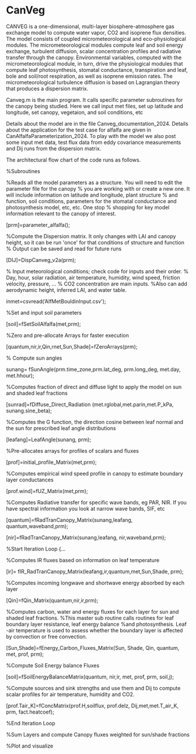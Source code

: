 # CanVeg
CANVEG is a one-dimensional, multi-layer biosphere-atmosphere gas exchange model to compute water vapor, CO2 and isoprene flux densities. The model consists of coupled micrometeorological and eco-physiological modules.  The micrometeorological modules compute leaf and soil energy exchange, turbulent diffusion, scalar concentration profiles and radiative transfer through the canopy.  Environmental variables, computed with the micrometeorological module, in turn, drive the physiological modules that compute leaf photosynthesis, stomatal conductance, transpiration and leaf, bole and soil/root respiration, as well as isoprene emission rates. The micrometeorological turbulence diffusion is based on Lagrangian theory that produces a dispersion matrix.

Canveg.m is the main program. It calls specific parameter subroutines for the canopy being studied. Here we call input met files, set up latitude and longitude, set canopy, vegetaion, and soil conditions, etc

Details about the model are in the file Canveg_documentation_2024.  Details about the application for the test case for alfalfa are given in CanAlfalfaParameterization_2024. To play with the model we also post some input met data, test flux data from eddy covariance measurements and Dij runs from the dispersion matrix.

The architectural flow chart of the code runs as follows.  

%Subroutines	

%Reads all the model parameters as a structure. You will need to edit the parameter file for the canopy
% you are working with or create a new one. It will include information on latitude and longitude, plant structure
% and function, soil conditions, parameters for the stomatal conductance and photosynthesis model, etc, etc. One stop
% shopping for key model information relevant to the canopy of interest.

[prm]=parameter_alfalfa();

%Compute the Dispersion matrix. It only changes with LAI and canopy  height, so it can be run 'once' for that conditions of structure and function
% Output can be saved and read for future runs

[DIJ]=DispCanveg_v2a(prm);  

%  Input meteorological conditions; check code for inputs and their order. 
%  Day, hour, solar radiation, air temperature, humidity, wind speed, friction velocity, pressure, ...
% CO2 concentration are main inputs. %Also can add aerodynamic height, inferred LAI, and water table.

inmet=csvread(‘AlfMetBouldinInput.csv');

%Set and input soil parameters

[soil]=fSetSoilAlfalfa(met,prm); 
	
%Zero and pre-allocate Arrays for faster execution

[quantum,nir,ir,Qin,rnet,Sun,Shade]=fZeroArrays(prm);
	
 % Compute sun angles
 
sunang= fSunAngle(prm.time_zone,prm.lat_deg, prm.long_deg, met.day, met.hhour);
	
%Computes fraction of direct and diffuse light to apply the model on sun and shaded leaf fractions

[sunrad]=fDiffuse_Direct_Radiation (met.rglobal,met.parin,met.P_kPa, sunang.sine_beta);

%Computes the G function, the direction cosine between leaf normal and the sun for prescribed leaf angle distributions

[leafang]=LeafAngle(sunang, prm);   
	
%Pre-allocates arrays for profiles of scalars and fluxes

[prof]=initial_profile_Matrix(met,prm); 

%Computes empirical wind speed profile in canopy to estimate boundary layer conductances	

[prof.wind]=fUZ_Matrix(met,prm);
	
%Computes Radiative transfer for specific wave bands, eg PAR, NIR. If you have spectral information you look at narrow wave bands, SIF, etc

[quantum]=fRadTranCanopy_Matrix(sunang,leafang, quantum,waveband,prm);

[nir]=fRadTranCanopy_Matrix(sunang,leafang, nir,waveband,prm);
	
%Start Iteration Loop {…

%Computes IR fluxes based on information on leaf temperature

[ir]= fIR_RadTranCanopy_Matrix(leafang,ir,quantum,met,Sun,Shade, prm); 

 %Computes incoming longwave and shortwave energy absorbed by each layer
 
[Qin]=fQin_Matrix(quantum,nir,ir,prm);

%Computes carbon, water and energy fluxes for each layer for sun and shaded leaf fractions. 
%This master sub routine calls routines for leaf boundary layer resistance, leaf energy balance 
%and photosynthesis.  Leaf -air temperature is used to assess whether the boundary layer is affected by convection or free convection.	

[Sun,Shade]=fEnergy_Carbon_Fluxes_Matrix(Sun, Shade, Qin, quantum, met, prof, prm);
	
%Compute Soil Energy balance Fluxes 

[soil]=fSoilEnergyBalanceMatrix(quantum, nir,ir, met, prof, prm, soil,j);

%Compute sources and sink strengths and use them and Dij to compute scalar profiles for air temperature, humidity and CO2.

[prof.Tair_K]=fConcMatrix(prof.H,soilflux, prof.delz, Dij,met,met.T_air_K, prm, fact.heatcoef);
	
%End Iteration Loop	
	
%Sum Layers and compute Canopy fluxes weighted for sun/shade fractions
	
%Plot and visualize
	
	


